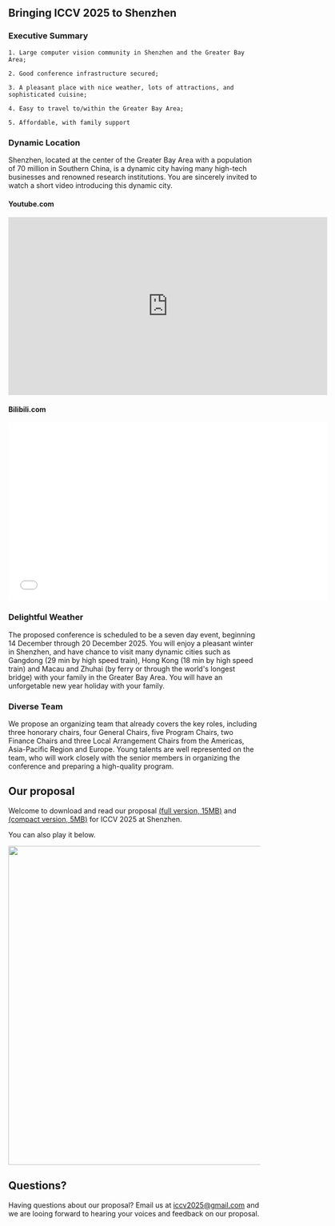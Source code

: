 ## Bringing ICCV 2025 to Shenzhen

### Executive Summary
```
1. Large computer vision community in Shenzhen and the Greater Bay
Area;

2. Good conference infrastructure secured;

3. A pleasant place with nice weather, lots of attractions, and
sophisticated cuisine;

4. Easy to travel to/within the Greater Bay Area;

5. Affordable, with family support
```

### Dynamic Location

Shenzhen, located at the center of the Greater Bay Area with a population of 70 million in Southern China, is a dynamic city having many high-tech businesses and renowned research institutions.  You are sincerely invited to watch a short video introducing this dynamic city.

#### Youtube.com 
<iframe width="638" height="356" src="https://www.youtube.com/embed/kahd3KmNsOE" frameborder="0" allow="accelerometer; autoplay; encrypted-media; gyroscope; picture-in-picture" allowfullscreen></iframe>

#### Bilibili.com
<iframe width="638" height="356" src="//player.bilibili.com/player.html?aid=19348684&bvid=BV1sW411n7EJ&cid=31553075&page=1" scrolling="no" border="0" frameborder="no" framespacing="0" allowfullscreen="true"> </iframe>

### Delightful Weather

The proposed conference is scheduled to be a seven day event, beginning 14 December through 20 December 2025. You will enjoy a pleasant winter in Shenzhen, and have chance to visit many dynamic cities such as Gangdong (29 min by high speed train), Hong Kong (18 min by high speed train) and Macau and Zhuhai (by ferry or through the world's longest bridge) with your family in the Greater Bay Area. You will have an unforgetable new year holiday with your family.

### Diverse Team 

We propose an organizing team that already covers the key roles, including three honorary chairs, four General Chairs, five Program Chairs, two Finance Chairs and three Local Arrangement Chairs from the Americas, Asia-Pacific Region and Europe. Young talents are well represented on the team, who will work closely with the senior members in organizing the conference and preparing a high-quality program.

## Our proposal

Welcome to download and read our proposal [(full version, 15MB)](http://iccv2025shenzhen.github.io/iccv2025shenzhen.pdf) and [(compact version, 5MB)](http://iccv2025shenzhen.github.io/iccv2025shenzhen.pdf) for ICCV 2025 at Shenzhen.

You can also play it below.

[<img src="https://github.com/favicon.ico" width="638">](https://github.com/iccv2025shenzhen/iccv2025shenzhen.github.io/blob/master/ICCV2025shenzhen.pdf)

## Questions?

Having questions about our proposal? Email us at iccv2025@gmail.com and we are looing forward to hearing your voices and feedback on our proposal.

